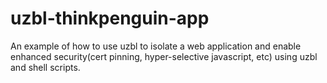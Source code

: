# uzbl-thinkpenguin-app
An example of how to use uzbl to isolate a web application and enable enhanced security(cert pinning, hyper-selective javascript, etc) using uzbl and shell scripts.
